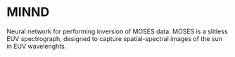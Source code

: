 # MINND
Neural network for performing inversion of MOSES data. MOSES is a slitless EUV spectrograph, designed to capture spatial-spectral images of the sun in EUV wavelenghts.
